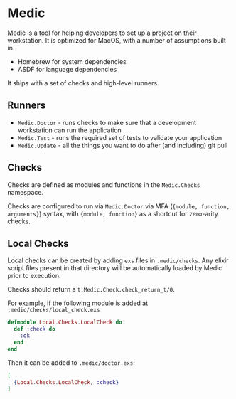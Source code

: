 # Medic

Medic is a tool for helping developers to set up a project on their workstation. It is optimized for MacOS, with
a number of assumptions built in.

* Homebrew for system dependencies
* ASDF for language dependencies

It ships with a set of checks and high-level runners.

## Runners

* `Medic.Doctor` - runs checks to make sure that a development workstation can
  run the application
* `Medic.Test` - runs the required set of tests to validate your application
* `Medic.Update` - all the things you want to do after (and including) git pull

## Checks

Checks are defined as modules and functions in the `Medic.Checks` namespace.

Checks are configured to run via `Medic.Doctor` via MFA 
(`{module, function, arguments}`) syntax, with `{module, function}` as a shortcut
for zero-arity checks.

## Local Checks

Local checks can be created by adding `exs` files in `.medic/checks`. Any elixir
script files present in that directory will be automatically loaded by Medic
prior to execution.

Checks should return a `t:Medic.Check.check_return_t/0`.

For example, if the following module is added at `.medic/checks/local_check.exs`

```elixir
defmodule Local.Checks.LocalCheck do
  def :check do
    :ok
  end
end
```

Then it can be added to `.medic/doctor.exs`:

```elixir
[
  {Local.Checks.LocalCheck, :check}
]
```
